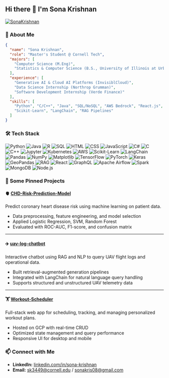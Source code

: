 ## Hi there 👋 I'm Sona Krishnan

[![SonaKrishnan](https://img.shields.io/badge/LinkedIn-0A66C2?logo=linkedin&logoColor=white)](https://www.linkedin.com/in/sona-krishnan/)


### 🌸 About Me
```json
{
  "name": "Sona Krishnan",
  "role": "Master's Student @ Cornell Tech",
  "majors": [
    "Computer Science (M.Eng)",
    "Statistics & Computer Science (B.S., University of Illinois at Urbana-Champaign)"
  ],
  "experience": [
    "Generative AI & Cloud AI Platforms (InvisiblCloud)",
    "Data Science Internship (Northrop Grumman)",
    "Software Development Internship (Verde Finance)"
  ],
  "skills": [
    "Python", "C/C++", "Java", "SQL/NoSQL", "AWS Bedrock", "React.js",
    "Scikit-Learn", "LangChain", "RAG Pipelines"
  ]
}
```
### 🛠 Tech Stack
![Python](https://img.shields.io/badge/Python-3776AB?logo=python&logoColor=white)
![Java](https://img.shields.io/badge/Java-007396?logo=java&logoColor=white)
![R](https://img.shields.io/badge/R-276DC3?logo=r&logoColor=white)
![SQL](https://img.shields.io/badge/SQL-336791?logo=postgresql&logoColor=white)
![HTML](https://img.shields.io/badge/HTML5-E34F26?logo=html5&logoColor=white)
![CSS](https://img.shields.io/badge/CSS3-1572B6?logo=css3&logoColor=white)
![JavaScript](https://img.shields.io/badge/JavaScript-F7DF1E?logo=javascript&logoColor=black)
![C#](https://img.shields.io/badge/C%23-239120?logo=c-sharp&logoColor=white)
![C](https://img.shields.io/badge/C-A8B9CC?logo=c&logoColor=white)
![C++](https://img.shields.io/badge/C++-00599C?logo=cplusplus&logoColor=white)
![Jupyter](https://img.shields.io/badge/Jupyter-F37626?logo=jupyter&logoColor=white)
![Kubernetes](https://img.shields.io/badge/Kubernetes-326CE5?logo=kubernetes&logoColor=white)
![AWS](https://img.shields.io/badge/AWS-FF9900?logo=amazonaws&logoColor=white)
![Scikit-Learn](https://img.shields.io/badge/Scikit--Learn-F7931E?logo=scikit-learn&logoColor=white)
![LangChain](https://img.shields.io/badge/LangChain-00A67E?logo=chainlink&logoColor=white)
![Pandas](https://img.shields.io/badge/Pandas-150458?logo=pandas&logoColor=white)
![NumPy](https://img.shields.io/badge/NumPy-013243?logo=numpy&logoColor=white)
![Matplotlib](https://img.shields.io/badge/Matplotlib-11557C?logo=plotly&logoColor=white)
![TensorFlow](https://img.shields.io/badge/TensorFlow-FF6F00?logo=tensorflow&logoColor=white)
![PyTorch](https://img.shields.io/badge/PyTorch-EE4C2C?logo=pytorch&logoColor=white)
![Keras](https://img.shields.io/badge/Keras-D00000?logo=keras&logoColor=white)
![GeoPandas](https://img.shields.io/badge/GeoPandas-0C55A5?logo=python&logoColor=white)
![RAG](https://img.shields.io/badge/RAG-8A2BE2?logo=openai&logoColor=white)
![React](https://img.shields.io/badge/React-61DAFB?logo=react&logoColor=black)
![GraphQL](https://img.shields.io/badge/GraphQL-E10098?logo=graphql&logoColor=white)
![Apache Airflow](https://img.shields.io/badge/Apache_Airflow-017CEE?logo=apacheairflow&logoColor=white)
![Spark](https://img.shields.io/badge/Apache_Spark-E25A1C?logo=apachespark&logoColor=white)
![MongoDB](https://img.shields.io/badge/MongoDB-47A248?logo=mongodb&logoColor=white)
![Node.js](https://img.shields.io/badge/Node.js-339933?logo=node.js&logoColor=white)

### 📌 Some Pinned Projects 
#### 🫀 [CHD-Risk-Prediction-Model](https://github.com/sonavk2/CHD-Risk-Prediction-Model)  
Predict coronary heart disease risk using machine learning on patient data.  
- Data preprocessing, feature engineering, and model selection  
- Applied Logistic Regression, SVM, Random Forest
- Evaluated with ROC-AUC, F1-score, and confusion matrix  

---

#### ✈️ [uav-log-chatbot](https://github.com/sonavk2/uav-log-chatbot)  
Interactive chatbot using RAG and NLP to query UAV flight logs and operational data.  
- Built retrieval-augmented generation pipelines  
- Integrated with LangChain for natural language query handling  
- Supports structured and unstructured UAV telemetry data  

---

#### 🏋 [Workout-Scheduler](https://github.com/sonavk2/Workout-Scheduler)  
Full-stack web app for scheduling, tracking, and managing personalized workout plans.  
- Hosted on GCP with real-time CRUD  
- Optimized state management and query performance  
- Responsive UI for desktop and mobile  

### 📫 Connect with Me
- **LinkedIn:** [linkedin.com/in/sona-krishnan](https://www.linkedin.com/in/sona-krishnan/)  
- **Email:** sk3449@cornell.edu / sonakris08@gmail.com 

